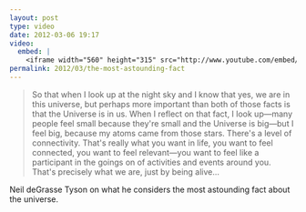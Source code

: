 ```yaml
---
layout: post
type: video
date: 2012-03-06 19:17
video: 
  embed: |
    <iframe width="560" height="315" src="http://www.youtube.com/embed/9D05ej8u-gU" frameborder="0" allowfullscreen></iframe>
permalink: 2012/03/the-most-astounding-fact
---
```


> So that when I look up at the night sky and I know that yes, we are in this universe, but perhaps more important than both of those facts is that the Universe is in us. When I reflect on that fact, I look up—many people feel small because they're small and the Universe is big—but I feel big, because my atoms came from those stars. There's a level of connectivity. That's really what you want in life, you want to feel connected, you want to feel relevant—you want to feel like a participant in the goings on of activities and events around you. That's precisely what we are, just by being alive...

Neil deGrasse Tyson on what he considers the most astounding fact about the universe.
